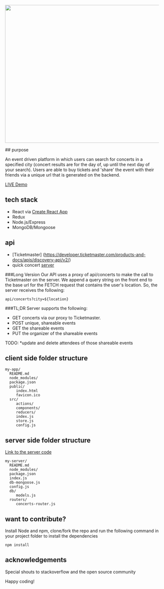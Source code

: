 <p align='center'>
    <img width='600' height='450'src='https://i.imgur.com/wMKispW.png'>	
</p>
## purpose

An event driven platform in which users can search for concerts in a specified city (concert results are for the day of, up until the next day of your search). Users are able to buy tickets and 'share' the event with their friends via a unique url that is generated on the backend. 

[LIVE Demo](http://sad-goldstine-40377d.netlify.com)


## tech stack
* React via [Create React App](https://github.com/facebookincubator/create-react-app)
* Redux
* Node.js/Express 
* MongoDB/Mongoose

## api
* [Ticketmaster] (https://developer.ticketmaster.com/products-and-docs/apis/discovery-api/v2/)
* quick concert [server](https://github.com/webbkyr/QuickConcert-Server)

###Long Version
Our API uses a proxy of api/concerts to make the call to Ticketmaster on the server. We append a query string on the front end to the base url for the FETCH request that contains the user's location. So, the server receives the following:

    api/concerts?city=${location}

###TL;DR
Server supports the following: 

* GET concerts via our proxy to Ticketmaster. 
* POST unique, shareable events
* GET the shareable events
* PUT the organizer of the shareable events

TODO: 
*update and delete attendees of those shareable events

## client side folder structure

    my-app/
      README.md
      node_modules/
      package.json
      public/
         index.html
         favicon.ico
      src/
         actions/
         components/
         reducers/
         index.js
         store.js
         config.js

## server side folder structure

[Link to the server code](https://github.com/webbkyr/QuickConcert-Server)

    my-server/
      README.md
      node_modules/
      package.json
      index.js
      db-mongoose.js
      config.js
      db/
         models.js
      routers/
         concerts-router.js

## want to contribute?

Install Node and npm, clone/fork the repo and run the following command in your project folder to install the dependencies
    
    npm install

## acknowledgements
Special shouts to stackoverflow and the open source community

Happy coding!